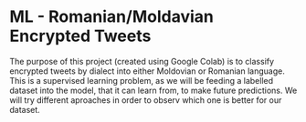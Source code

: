 # ML - Romanian/Moldavian Encrypted Tweets
The purpose of this project (created using Google Colab) is to classify encrypted tweets by dialect into either Moldovian or Romanian language. This is a supervised learning problem, as we will be feeding a labelled dataset into the model, that it can learn from, to make future predictions. We will try different aproaches in order to observ which one is better for our dataset.
